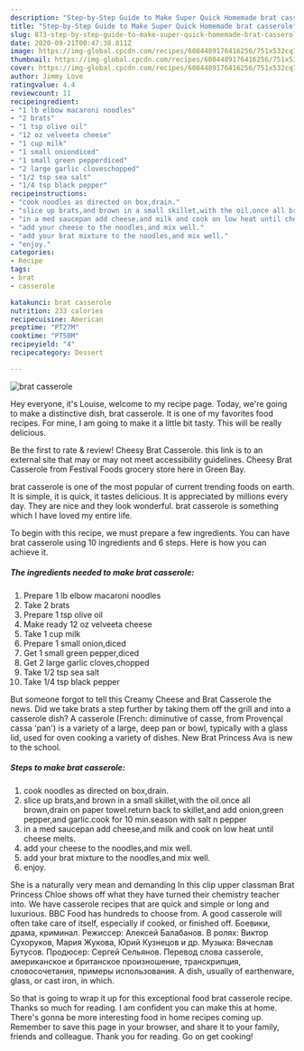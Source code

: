 ```yaml
---
description: "Step-by-Step Guide to Make Super Quick Homemade brat casserole"
title: "Step-by-Step Guide to Make Super Quick Homemade brat casserole"
slug: 873-step-by-step-guide-to-make-super-quick-homemade-brat-casserole
date: 2020-09-21T00:47:38.811Z
image: https://img-global.cpcdn.com/recipes/6084489176416256/751x532cq70/brat-casserole-recipe-main-photo.jpg
thumbnail: https://img-global.cpcdn.com/recipes/6084489176416256/751x532cq70/brat-casserole-recipe-main-photo.jpg
cover: https://img-global.cpcdn.com/recipes/6084489176416256/751x532cq70/brat-casserole-recipe-main-photo.jpg
author: Jimmy Love
ratingvalue: 4.4
reviewcount: 11
recipeingredient:
- "1 lb elbow macaroni noodles"
- "2 brats"
- "1 tsp olive oil"
- "12 oz velveeta cheese"
- "1 cup milk"
- "1 small oniondiced"
- "1 small green pepperdiced"
- "2 large garlic cloveschopped"
- "1/2 tsp sea salt"
- "1/4 tsp black pepper"
recipeinstructions:
- "cook noodles as directed on box,drain."
- "slice up brats,and brown in a small skillet,with the oil.once all brown,drain on paper towel.return back to skillet,and add onion,green pepper,and garlic.cook for 10 min.season with salt n pepper"
- "in a med saucepan add cheese,and milk and cook on low heat until cheese melts."
- "add your cheese to the noodles,and mix well."
- "add your brat mixture to the noodles,and mix well."
- "enjoy."
categories:
- Recipe
tags:
- brat
- casserole

katakunci: brat casserole 
nutrition: 233 calories
recipecuisine: American
preptime: "PT27M"
cooktime: "PT50M"
recipeyield: "4"
recipecategory: Dessert

---
```



![brat casserole](https://img-global.cpcdn.com/recipes/6084489176416256/751x532cq70/brat-casserole-recipe-main-photo.jpg)

Hey everyone, it's Louise, welcome to my recipe page. Today, we're going to make a distinctive dish, brat casserole. It is one of my favorites food recipes. For mine, I am going to make it a little bit tasty. This will be really delicious.

Be the first to rate &amp; review! Cheesy Brat Casserole. this link is to an external site that may or may not meet accessibility guidelines. Cheesy Brat Casserole from Festival Foods grocery store here in Green Bay.

brat casserole is one of the most popular of current trending foods on earth. It is simple, it is quick, it tastes delicious. It is appreciated by millions every day. They are nice and they look wonderful. brat casserole is something which I have loved my entire life.


To begin with this recipe, we must prepare a few ingredients. You can have brat casserole using 10 ingredients and 6 steps. Here is how you can achieve it.

<!--inarticleads1-->

##### The ingredients needed to make brat casserole:

1. Prepare 1 lb elbow macaroni noodles
1. Take 2 brats
1. Prepare 1 tsp olive oil
1. Make ready 12 oz velveeta cheese
1. Take 1 cup milk
1. Prepare 1 small onion,diced
1. Get 1 small green pepper,diced
1. Get 2 large garlic cloves,chopped
1. Take 1/2 tsp sea salt
1. Take 1/4 tsp black pepper


But someone forgot to tell this Creamy Cheese and Brat Casserole the news. Did we take brats a step further by taking them off the grill and into a casserole dish? A casserole (French: diminutive of casse, from Provençal cassa &#39;pan&#39;) is a variety of a large, deep pan or bowl, typically with a glass lid, used for oven cooking a variety of dishes. New Brat Princess Ava is new to the school. 

<!--inarticleads2-->

##### Steps to make brat casserole:

1. cook noodles as directed on box,drain.
1. slice up brats,and brown in a small skillet,with the oil.once all brown,drain on paper towel.return back to skillet,and add onion,green pepper,and garlic.cook for 10 min.season with salt n pepper
1. in a med saucepan add cheese,and milk and cook on low heat until cheese melts.
1. add your cheese to the noodles,and mix well.
1. add your brat mixture to the noodles,and mix well.
1. enjoy.


She is a naturally very mean and demanding In this clip upper classman Brat Princess Chloe shows off what they have turned their chemistry teacher into. We have casserole recipes that are quick and simple or long and luxurious. BBC Food has hundreds to choose from. A good casserole will often take care of itself, especially if cooked, or finished off. Боевики, драма, криминал. Режиссер: Алексей Балабанов. В ролях: Виктор Сухоруков, Мария Жукова, Юрий Кузнецов и др. Музыка: Вячеслав Бутусов. Продюсер: Сергей Сельянов. Перевод слова casserole, американское и британское произношение, транскрипция, словосочетания, примеры использования. A dish, usually of earthenware, glass, or cast iron, in which. 

So that is going to wrap it up for this exceptional food brat casserole recipe. Thanks so much for reading. I am confident you can make this at home. There's gonna be more interesting food in home recipes coming up. Remember to save this page in your browser, and share it to your family, friends and colleague. Thank you for reading. Go on get cooking!
